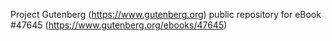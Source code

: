 Project Gutenberg (https://www.gutenberg.org) public repository for eBook #47645 (https://www.gutenberg.org/ebooks/47645)
